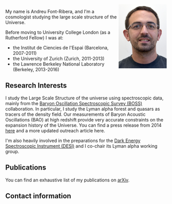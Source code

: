 <img src="FontRiberaUCL.jpg" width="150" height="200" style="float:right">

My name is Andreu Font-Ribera, and I'm a cosmologist studying the large scale structure of the Universe. 

Before moving to University College London (as a Rutherford Fellow) I was at:
  * the Institut de Ciencies de l'Espai (Barcelona, 2007-2011)
  * the University of Zurich (Zurich, 2011-2013)
  * the Lawrence Berkeley National Laboratory (Berkeley, 2013-2016)

## Research Interests

I study the Large Scale Structure of the universe using spectroscopic data, mainly from the 
<a href="http://www.sdss3.org/surveys/boss.php/">Baryon Oscillation Spectroscopic Survey (BOSS)</a> collaboration. 
In particular, I study the Lyman alpha forest and quasars as tracers of the density field.
Our measurements of Baryon Acoustic Oscillations (BAO) at high redshift provide 
very accurate constraints on the expansion history of the Universe. 
You can find a press release from 2014 
<a href="http://newscenter.lbl.gov/news-releases/2014/04/07/boss-quasars-measure-expansion">here</a> 
and a more updated outreach article here.

I'm also heavily involved in the preparations for the 
<a href="http://desi.lbl.gov">Dark Energy Spectroscopic Instrument (DESI)</a> and I co-chair its Lyman alpha working group.
        
## Publications 
You can find an exhaustive list of my publications on 
<a href="https://arxiv.org/find/all/1/OR+au:font_ribera+all:+EXACT+font_ribera/0/1/0/all/0/1">arXiv</a>.

## Contact information

<script language="JavaScript">
var username = "a.font";
var hostname = "ucl.ac.uk";
var linktext = username + "@" + hostname ;
document.write("<a href='" + "mail" + "to:" + username + "@" + hostname + "'>" + linktext + "</a>");
</script>
